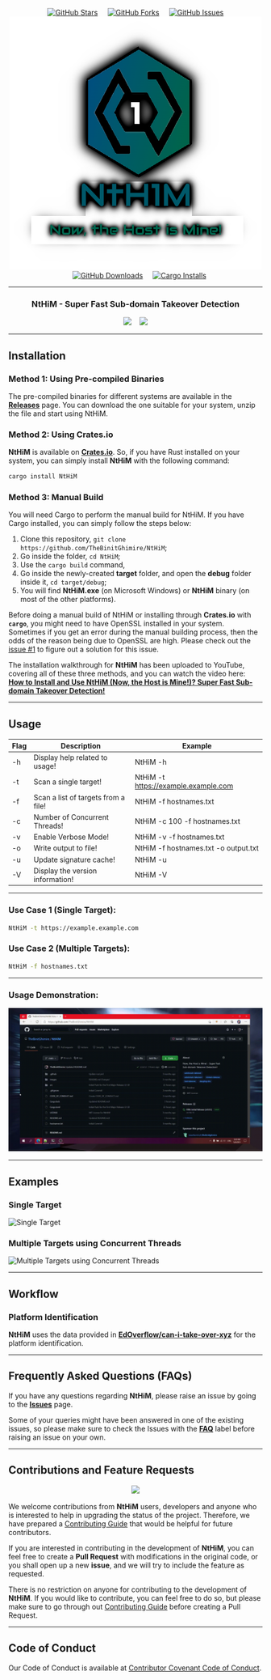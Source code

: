 <!-- NtHiM | Now, the Host is Mine! - Super Fast Sub-domain Takeover Detection! -->

<p align="center">
        <a href="https://github.com/TheBinitGhimire/NtHiM/stargazers" target="_blank"><img alt="GitHub Stars" src="https://img.shields.io/github/stars/TheBinitGhimire/NtHiM?style=for-the-badge" /></a>
        &nbsp;&nbsp;&nbsp;
        <a href="https://github.com/TheBinitGhimire/NtHiM/network/members" target="_blank"><img alt="GitHub Forks" src="https://img.shields.io/github/forks/TheBinitGhimire/NtHiM?style=for-the-badge" /></a>
        &nbsp;&nbsp;&nbsp;
        <a href="https://github.com/TheBinitGhimire/NtHiM/issues" target="_blank"><img alt="GitHub Issues" src="https://img.shields.io/github/issues/TheBinitGhimire/NtHiM?style=for-the-badge" /></a>
        <br />
        <img src="images/header.png" alt="Now, the Host is Mine! - Super Fast Sub-domain Takeover Detection" title="NtHiM | Now, the Host is Mine!">
        <br />
        &nbsp;&nbsp;&nbsp;
        <a href="https://github.com/TheBinitGhimire/NtHiM/releases" target="_blank"><img alt="GitHub Downloads" src="https://img.shields.io/github/downloads/TheBinitGhimire/NtHiM/total.svg?style=for-the-badge&label=GitHub+Downloads" /></a>
        &nbsp;&nbsp;&nbsp;
        <a href="https://crates.io/crates/NtHiM" target="_blank"><img alt="Cargo Installs" src="https://img.shields.io/crates/d/NtHiM?style=for-the-badge&label=Cargo+Installs" /></a>
</p>


***


<h3 align="center"> NtHiM - Super Fast Sub-domain Takeover Detection </h3>
<p align="center">
    <a href="https://github.com/TheBinitGhimire/NtHiM/releases/tag/0.1.2"><img src="https://img.shields.io/badge/latest-0.1.2-blue?style=for-the-badge&label=Latest+Release" height="36" /></a>
    &nbsp;&nbsp;
    <a href="https://www.rust-lang.org/" target="_blank"><img src="https://forthebadge.com/images/badges/made-with-rust.svg" height="36" /></a>
</p>


***

## Installation

### Method 1: Using Pre-compiled Binaries
The pre-compiled binaries for different systems are available in the [**Releases**](https://github.com/TheBinitGhimire/NtHiM/releases) page. You can download the one suitable for your system, unzip the file and start using NtHiM.

### Method 2: Using Crates.io
**NtHiM** is available on **[Crates.io](https://crates.io/crates/NtHiM)**. So, if you have Rust installed on your system, you can simply install **NtHiM** with the following command:

```bash
cargo install NtHiM
```

### Method 3: Manual Build
You will need Cargo to perform the manual build for NtHiM.
If you have Cargo installed, you can simply follow the steps below:
1. Clone this repository, `git clone https://github.com/TheBinitGhimire/NtHiM`;
2. Go inside the folder, `cd NtHiM`;
3. Use the `cargo build` command,
4. Go inside the newly-created **target** folder, and open the **debug** folder inside it, `cd target/debug`;
5. You will find **NtHiM.exe** (on Microsoft Windows) or **NtHiM** binary (on most of the other platforms).

Before doing a manual build of NtHiM or installing through **Crates.io** with **`cargo`**, you might need to have OpenSSL installed in your system. Sometimes if you get an error during the manual building process, then the odds of the reason being due to OpenSSL are high. Please check out the [issue #1](https://github.com/TheBinitGhimire/NtHiM/issues/1) to figure out a solution for this issue.

The installation walkthrough for **NtHiM** has been uploaded to YouTube, covering all of these three methods, and you can watch the video here: **[How to Install and Use NtHiM (Now, the Host is Mine!)? Super Fast Sub-domain Takeover Detection!](https://youtu.be/CUTbqFhRjwY)**

***

## Usage

| Flag  | Description                         | Example                                  |
| ----- | ----------------------------------- | ---------------------------------------- |
|  -h   | Display help related to usage!      | NtHiM -h                                 |
|  -t   | Scan a single target!               | NtHiM -t https://example.example.com     |
|  -f   | Scan a list of targets from a file! | NtHiM -f hostnames.txt                   |
|  -c   | Number of Concurrent Threads!       | NtHiM -c 100 -f hostnames.txt            |
|  -v   | Enable Verbose Mode!				  | NtHiM -v -f hostnames.txt				 |
|  -o   | Write output to file!				  | NtHiM -f hostnames.txt -o output.txt	 |
|  -u   | Update signature cache!             | NtHiM -u                                 |
|  -V   | Display the version information!    | NtHiM -V                                 |

***

### Use Case 1 (Single Target):

```bash
NtHiM -t https://example.example.com
```

### Use Case 2 (Multiple Targets):

```bash
NtHiM -f hostnames.txt
```

***

### Usage Demonstration:

![NtHiM Usage Demonstration](images/demonstration.gif)

***

## Examples

### Single Target
![Single Target](images/examples/example1.png)

### Multiple Targets using Concurrent Threads
![Multiple Targets using Concurrent Threads](images/examples/example2.png)

***

## Workflow

### Platform Identification
**NtHiM** uses the data provided in **[EdOverflow/can-i-take-over-xyz](https://github.com/EdOverflow/can-i-take-over-xyz)** for the platform identification.

***

## Frequently Asked Questions (FAQs)
If you have any questions regarding **NtHiM**, please raise an issue by going to the **[Issues](https://github.com/TheBinitGhimire/NtHiM/issues)** page.

Some of your queries might have been answered in one of the existing issues, so please make sure to check the Issues with the **[FAQ](https://github.com/TheBinitGhimire/NtHiM/issues?q=is%3Aissue+label%3AFAQ)** label before raising an issue on your own.

***

## Contributions and Feature Requests
<p align="center">
    <a href="https://github.com/TheBinitGhimire/NtHiM/pulls"><img src="https://img.shields.io/badge/PRs-welcome-brightgreen.svg?style=for-the-badge" /></a>
</p>


We welcome contributions from **NtHiM** users, developers and anyone who is interested to help in upgrading the status of the project. Therefore, we have prepared a [Contributing Guide](.github/CONTRIBUTING.md) that would be helpful for future contributors.

If you are interested in contributing in the development of **NtHiM**, you can feel free to create a **Pull Request** with modifications in the original code, or you shall open up a new **issue**, and we will try to include the feature as requested.

There is no restriction on anyone for contributing to the development of **NtHiM**. If you would like to contribute, you can feel free to do so, but please make sure to go through out [Contributing Guide](.github/CONTRIBUTING.md) before creating a Pull Request.

***

## Code of Conduct

Our Code of Conduct is available at [Contributor Covenant Code of Conduct](.github/CODE_OF_CONDUCT.md).